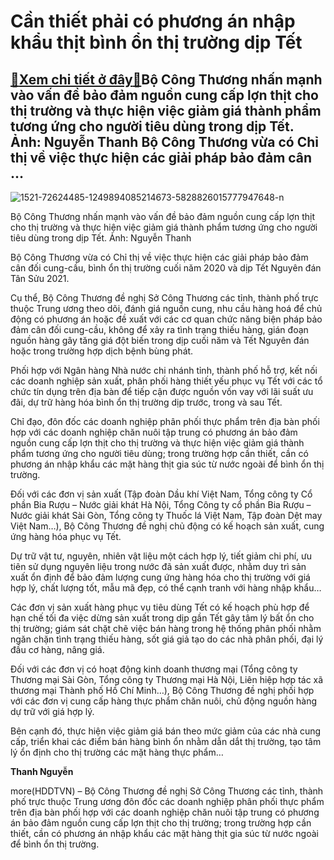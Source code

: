 Cần thiết phải có phương án nhập khẩu thịt bình ổn thị trường dịp Tết
=====================================================================

[:gift:Xem chi tiết ở đây:gift:](https://hddtvn.com/can-thiet-phai-co-phuong-an-nhap-khau-thit-binh-on-thi-truong-dip-tet/)Bộ Công Thương nhấn mạnh vào vấn đề bảo đảm nguồn cung cấp lợn thịt cho thị trường và thực hiện việc giảm giá thành phẩm tương ứng cho người tiêu dùng trong dịp Tết. Ảnh: Nguyễn Thanh Bộ Công Thương vừa có Chỉ thị về việc thực hiện các giải pháp bảo đảm cân …
-------------------------------------------------------------------------------------------------------------------------------------------------------------------------------------------------------------------------------------------------------------------





![1521-72624485-1249894085214673-5828826015777947648-n](https://hddtvn.com/wp-content/uploads/2021/01/1521_72624485_1249894085214673_5828826015777947648_n.jpg "Cần thiết phải có phương án nhập khẩu thịt bình ổn thị trường dịp Tết")


Bộ Công Thương nhấn mạnh vào vấn đề bảo đảm nguồn cung cấp lợn thịt cho thị trường và thực hiện việc giảm giá thành phẩm tương ứng cho người tiêu dùng trong dịp Tết. Ảnh: Nguyễn Thanh



Bộ Công Thương vừa có Chỉ thị về việc thực hiện các giải pháp bảo đảm cân đối cung-cầu, bình ổn thị trường cuối năm 2020 và dịp Tết Nguyên đán Tân Sửu 2021.


Cụ thể, Bộ Công Thương đề nghị Sở Công Thương các tỉnh, thành phố trực thuộc Trung ương theo dõi, đánh giá nguồn cung, nhu cầu hàng hoá để chủ động có phương án hoặc đề xuất với các cơ quan chức năng biện pháp bảo đảm cân đối cung-cầu, không để xảy ra tình trạng thiếu hàng, gián đoạn nguồn hàng gây tăng giá đột biến trong dịp cuối năm và Tết Nguyên đán hoặc trong trường hợp dịch bệnh bùng phát.


Phối hợp với Ngân hàng Nhà nước chi nhánh tỉnh, thành phố hỗ trợ, kết nối các doanh nghiệp sản xuất, phân phối hàng thiết yếu phục vụ Tết với các tổ chức tín dụng trên địa bàn để tiếp cận được nguồn vốn vay với lãi suất ưu đãi, dự trữ hàng hóa bình ổn thị trường dịp trước, trong và sau Tết.


Chỉ đạo, đôn đốc các doanh nghiệp phân phối thực phẩm trên địa bàn phối hợp với các doanh nghiệp chăn nuôi tập trung có phương án bảo đảm nguồn cung cấp lợn thịt cho thị trường và thực hiện việc giảm giá thành phẩm tương ứng cho người tiêu dùng; trong trường hợp cần thiết, cần có phương án nhập khẩu các mặt hàng thịt gia súc từ nước ngoài để bình ổn thị trường.


Đối với các đơn vị sản xuất (Tập đoàn Dầu khí Việt Nam, Tổng công ty Cổ phần Bia Rượu – Nước giải khát Hà Nội, Tổng Công ty cổ phần Bia Rượu – Nước giải khát Sài Gòn, Tổng công ty Thuốc lá Việt Nam, Tập đoàn Dệt may Việt Nam…), Bộ Công Thương đề nghị chủ động có kế hoạch sản xuất, cung ứng hàng hóa phục vụ Tết.


Dự trữ vật tư, nguyên, nhiên vật liệu một cách hợp lý, tiết giảm chi phí, ưu tiên sử dụng nguyên liệu trong nước đã sản xuất được, nhằm duy trì sản xuất ổn định để bảo đảm lượng cung ứng hàng hóa cho thị trường với giá hợp lý, chất lượng tốt, mẫu mã đẹp, có thể cạnh tranh với hàng nhập khẩu…


Các đơn vị sản xuất hàng phục vụ tiêu dùng Tết có kế hoạch phù hợp để hạn chế tối đa việc dừng sản xuất trong dịp gần Tết gây tâm lý bất ổn cho thị trường; giám sát chặt chẽ việc bán hàng trong hệ thống phân phối nhằm ngăn chặn tình trạng thiếu hàng, sốt giá giả tạo do các nhà phân phối, đại lý đầu cơ hàng, nâng giá.


Đối với các đơn vị có hoạt động kinh doanh thương mại (Tổng công ty Thương mại Sài Gòn, Tổng công ty Thương mại Hà Nội, Liên hiệp hợp tác xã thương mại Thành phố Hồ Chí Minh…), Bộ Công Thương đề nghị phối hợp với các đơn vị cung cấp hàng thực phẩm chăn nuôi, chủ động nguồn hàng dự trữ với giá hợp lý.


Bên cạnh đó, thực hiện việc giảm giá bán theo mức giảm của các nhà cung cấp, triển khai các điểm bán hàng bình ổn nhằm dẫn dắt thị trường, tạo tâm lý ổn định cho thị trường các mặt hàng thực phẩm…




**Thanh Nguyễn**



more(HDDTVN) – Bộ Công Thương đề nghị Sở Công Thương các tỉnh, thành phố trực thuộc Trung ương đôn đốc các doanh nghiệp phân phối thực phẩm trên địa bàn phối hợp với các doanh nghiệp chăn nuôi tập trung có phương án bảo đảm nguồn cung cấp lợn thịt cho thị trường; trong trường hợp cần thiết, cần có phương án nhập khẩu các mặt hàng thịt gia súc từ nước ngoài để bình ổn thị trường.

